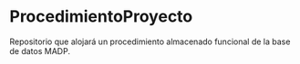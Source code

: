 # ProcedimientoProyecto
Repositorio que alojará un procedimiento almacenado funcional de la base de datos MADP.
